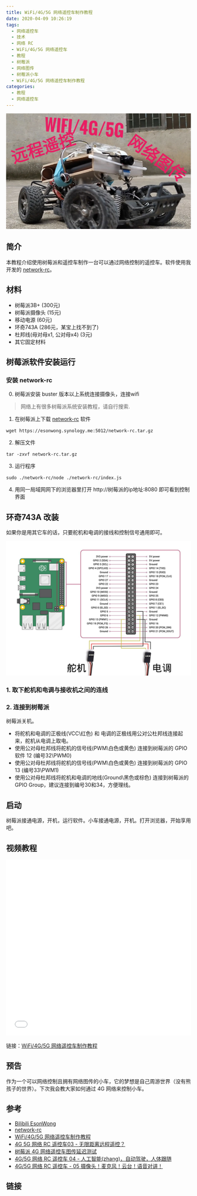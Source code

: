 ```yaml
---
title: WiFi/4G/5G 网络遥控车制作教程
date: 2020-04-09 10:26:19
tags:
  - 网络遥控车
  - 技术
  - 网络 RC
  - WiFi/4G/5G 网络遥控车
  - 教程
  - 树莓派
  - 网络图传
  - 树莓派小车
  - WiFi/4G/5G 网络遥控车制作教程
categories:
  - 教程
  - 网络遥控车
---
```

![WiFi/4G/5G 网络遥控车制作教程]
## 简介
本教程介绍使用树莓派和遥控车制作一台可以通过网络控制的遥控车。软件使用我开发的 [network-rc]。

## 材料

- 树莓派3B+ (300元)
- 树莓派摄像头 (15元)
- 移动电源 (60元) 
- 环奇743A (286元，某宝上找不到了)
- 杜邦线(母对母x1, 公对母x4) (3元)
- 其它固定材料

<!-- more -->

## 树莓派软件安装运行
### 安装 network-rc
0. 树莓派安装 buster 版本以上系统连接摄像头，连接wifi    
> 网络上有很多树莓派系统安装教程，请自行搜索.
1. 在树莓派上下载 [network-rc] 软件  
```
wget https://esonwong.synology.me:5012/network-rc.tar.gz
```
2. 解压文件  
```
tar -zxvf network-rc.tar.gz
```
3. 运行程序  
```
sudo ./network-rc/node ./network-rc/index.js
```
4. 用同一局域网网下的浏览器里打开 http://树莓派的ip地址:8080 即可看到控制界面

## 环奇743A 改装
如果你是用其它车的话，只要舵机和电调的接线和控制信号通用即可。

![树莓派 GPIO 连接小车]

### 1. 取下舵机和电调与接收机之间的连线
### 2. 连接到树莓派 
树莓派关机。
- 将舵机和电调的正极线(VCC\红色) 和 电调的正极线用公对公杜邦线连接起来，舵机从电调上取电。
- 使用公对母杜邦线将舵机的信号线(PWM\白色或黄色) 连接到树莓派的 GPIO软件 12 (编号32\PWM0)
- 使用公对母杜邦线将舵机的信号线(PWM\白色或黄色) 连接到树莓派的 GPIO 13 (编号33\PWM1)
- 使用公对母杜邦线将舵机和电调的地线(Ground\黑色或棕色) 连接到树莓派的GPIO Group，建议连接到编号30和34，方便理线。

## 启动
树莓派接通电源，开机，运行软件。小车接通电源，开机。打开浏览器，开始享用吧。

## 视频教程
<iframe src="//player.bilibili.com/player.html?aid=882676306&bvid=BV1iK4y1r7mD&cid=177948237&page=1" scrolling="no" border="0" frameborder="no" framespacing="0" allowfullscreen="true" width="100%" height="480px"> </iframe>

链接：[WiFi/4G/5G 网络遥控车制作教程]
## 预告
作为一个可以网络控制且拥有网络图传的小车，它的梦想是自己周游世界（没有熊孩子的世界）。下次我会教大家如何通过 4G 网络来控制小车。

## 参考
- [Bilibili EsonWong](https://space.bilibili.com/96740361)
- [network-rc]
- [WiFi/4G/5G 网络遥控车制作教程]
- [4G 5G 网络 RC 遥控车03 - 无限距离远程遥控？]
- [树莓派 4G 网络遥控车图传延迟测试]
- [4G/5G 网络 RC 遥控车 04 - 人工智能(zhang)，自动驾驶，人体跟随]
- [ 4G/5G 网络 RC 遥控车 - 05 摄像头！麦克风！云台！语音对讲！ ]


## 链接

[network-rc]:https://github.com/itiwll/network-rc
[树莓派 4G 网络遥控车图传延迟测试]:https://www.bilibili.com/video/BV15K411W7bK
[4G/5G 网络 RC 遥控车 04 - 人工智能(zhang)，自动驾驶，人体跟随]:https://www.bilibili.com/video/BV1fi4y1t7dx/
[4G 5G 网络 RC 遥控车03 - 无限距离远程遥控？]:https://www.bilibili.com/video/BV1Xp4y1X7fa/
[树莓派 GPIO 连接小车]:../asset/树莓派-GPIO-连接小车.jpg
[WiFi/4G/5G 网络遥控车制作教程]:../asset/4g网络rc遥控车02-开篇-封面.jpg
[4g 网络 rc 遥控车03 - 无限距离远程遥控？]: ../asset/4g%E7%BD%91%E7%BB%9C%20RC%20%E9%81%A5%E6%8E%A7%E8%BD%A603%20-%20%E6%97%A0%E9%99%90%E8%B7%9D%E7%A6%BB%E8%BF%9C%E7%A8%8B%E9%81%A5%E6%8E%A7%EF%BC%9F-%20%E5%B0%81%E9%9D%A2.jpg
[4G/5G 网络 RC 遥控车 - 05 摄像头！麦克风！云台！语音对讲！]:https://www.bilibili.com/video/BV14C4y1p7ap/